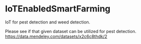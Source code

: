 # IoTEnabledSmartFarming


IoT for pest detection and weed detection.


Please see if that given dataset can be utilized for pest detection.
https://data.mendeley.com/datasets/x2c6c8thdk/2
